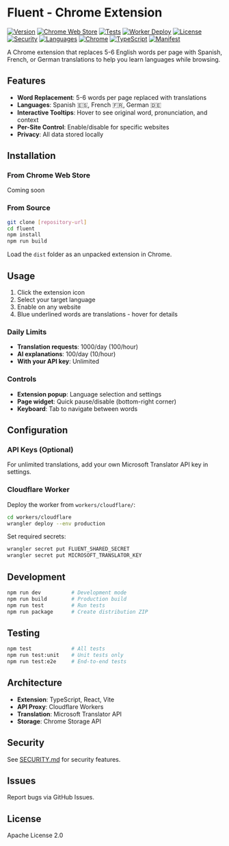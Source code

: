 # Fluent - Chrome Extension

[![Version](https://img.shields.io/github/v/release/yourusername/fluent?label=version)](https://github.com/yourusername/fluent/releases)
[![Chrome Web Store](https://img.shields.io/badge/Chrome%20Web%20Store-Coming%20Soon-green.svg)](#)
[![Tests](https://github.com/yourusername/fluent/actions/workflows/test.yml/badge.svg)](https://github.com/yourusername/fluent/actions/workflows/test.yml)
[![Worker Deploy](https://github.com/yourusername/fluent/actions/workflows/cloudflare-worker.yml/badge.svg)](https://github.com/yourusername/fluent/actions/workflows/cloudflare-worker.yml)
[![License](https://img.shields.io/badge/license-Apache%202.0-orange.svg)](LICENSE)
[![Security](https://img.shields.io/badge/security-features-brightgreen.svg)](SECURITY.md)
[![Languages](https://img.shields.io/badge/languages-ES%20%7C%20FR%20%7C%20DE-red.svg)](#features)
[![Chrome](https://img.shields.io/badge/Chrome-88%2B-4285F4.svg)](https://www.google.com/chrome/)
[![TypeScript](https://img.shields.io/badge/TypeScript-5.8-3178C6.svg)](https://www.typescriptlang.org/)
[![Manifest](https://img.shields.io/badge/Manifest-V3-FF6611.svg)](https://developer.chrome.com/docs/extensions/mv3/)

A Chrome extension that replaces 5-6 English words per page with Spanish, French, or German translations to help you learn languages while browsing.

## Features

- **Word Replacement**: 5-6 words per page replaced with translations
- **Languages**: Spanish 🇪🇸, French 🇫🇷, German 🇩🇪
- **Interactive Tooltips**: Hover to see original word, pronunciation, and context
- **Per-Site Control**: Enable/disable for specific websites
- **Privacy**: All data stored locally

## Installation

### From Chrome Web Store
Coming soon

### From Source
```bash
git clone [repository-url]
cd fluent
npm install
npm run build
```

Load the `dist` folder as an unpacked extension in Chrome.

## Usage

1. Click the extension icon
2. Select your target language
3. Enable on any website
4. Blue underlined words are translations - hover for details

### Daily Limits
- **Translation requests**: 1000/day (100/hour)
- **AI explanations**: 100/day (10/hour)
- **With your API key**: Unlimited

### Controls
- **Extension popup**: Language selection and settings
- **Page widget**: Quick pause/disable (bottom-right corner)
- **Keyboard**: Tab to navigate between words

## Configuration

### API Keys (Optional)
For unlimited translations, add your own Microsoft Translator API key in settings.

### Cloudflare Worker
Deploy the worker from `workers/cloudflare/`:
```bash
cd workers/cloudflare
wrangler deploy --env production
```

Set required secrets:
```bash
wrangler secret put FLUENT_SHARED_SECRET
wrangler secret put MICROSOFT_TRANSLATOR_KEY
```

## Development

```bash
npm run dev          # Development mode
npm run build        # Production build
npm run test         # Run tests
npm run package      # Create distribution ZIP
```

## Testing

```bash
npm test             # All tests
npm run test:unit    # Unit tests only
npm run test:e2e     # End-to-end tests
```

## Architecture

- **Extension**: TypeScript, React, Vite
- **API Proxy**: Cloudflare Workers
- **Translation**: Microsoft Translator API
- **Storage**: Chrome Storage API

## Security

See [SECURITY.md](SECURITY.md) for security features.

## Issues

Report bugs via GitHub Issues.

## License

Apache License 2.0